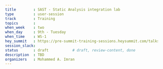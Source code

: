 ```yaml
---
title        : SAST - Static Analysis integration lab
type         : user-session
track        : Training
topics       : 
when_week    : two
when_day     : 9th - Tuesday
when_time    : WS-1
hey_summit   : https://pre-summit-training-sessions.heysummit.com/talks/sast-static-analysis-integration-lab/
session_slack:
status       : draft           # draft, review-content, done
description  : TBD
organizers   : Mohammed A. Imran
---
```


### 
